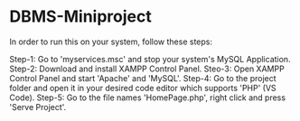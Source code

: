 # DBMS-Miniproject

In order to run this on your system, follow these steps:

Step-1: Go to 'myservices.msc' and stop your system's MySQL Application.
Step-2: Download and install XAMPP Control Panel.
Steo-3: Open XAMPP Control Panel and start 'Apache' and 'MySQL'.
Step-4: Go to the project folder and open it in your desired code editor which supports 'PHP' (VS Code).
Step-5: Go to the file names 'HomePage.php', right click and press 'Serve Project'.
